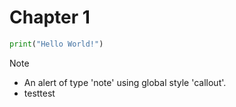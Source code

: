 # Chapter 1

```py
print("Hello World!")
```

> [!NOTE]
> * An alert of type 'note' using global style 'callout'.
> * testtest
